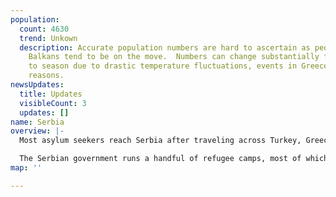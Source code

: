```yaml
---
population:
  count: 4630
  trend: Unkown
  description: Accurate population numbers are hard to ascertain as people in The
    Balkans tend to be on the move.  Numbers can change substantially from season
    to season due to drastic temperature fluctuations, events in Greece, and other
    reasons.
newsUpdates:
  title: Updates
  visibleCount: 3
  updates: []
name: Serbia
overview: |-
  Most asylum seekers reach Serbia after traveling across Turkey, Greece, and Montenegro or Bosnia.  Hungary or Croatia are popular next steps, although most asylum seekers will usual travel on to other EU countries before making a claim.  The most popular time to attempt a border crossing is in the summer, when many people on the move will live in squats along the border while preparing to "go on game".

  The Serbian government runs a handful of refugee camps, most of which are located in isolated areas.  NGO access to these camps has been barred since the pandemic began.
map: ''

---
```


